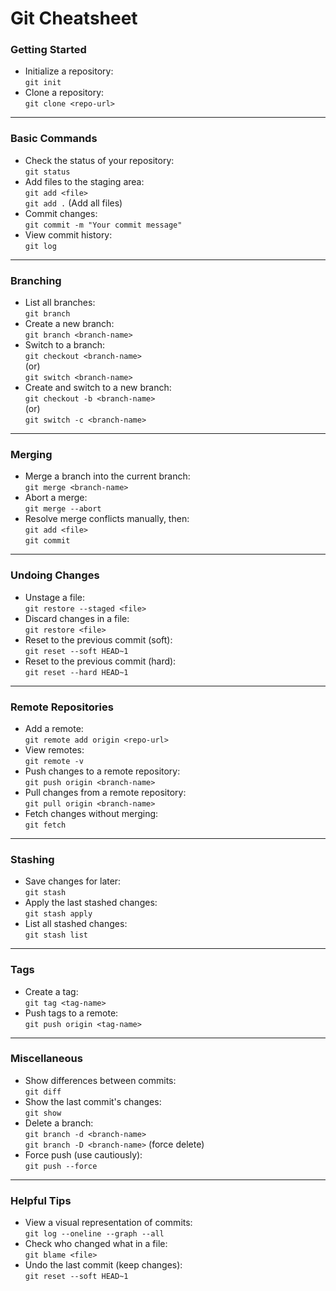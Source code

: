 # Git Cheatsheet

### Getting Started

- Initialize a repository:  
  `git init`
- Clone a repository:  
  `git clone <repo-url>`

---

### Basic Commands

- Check the status of your repository:  
  `git status`
- Add files to the staging area:  
  `git add <file>`  
  `git add .` (Add all files)
- Commit changes:  
  `git commit -m "Your commit message"`
- View commit history:  
  `git log`

---

### Branching

- List all branches:  
  `git branch`
- Create a new branch:  
  `git branch <branch-name>`
- Switch to a branch:  
  `git checkout <branch-name>`  
  (or)  
  `git switch <branch-name>`
- Create and switch to a new branch:  
  `git checkout -b <branch-name>`  
  (or)  
  `git switch -c <branch-name>`

---

### Merging

- Merge a branch into the current branch:  
  `git merge <branch-name>`
- Abort a merge:  
  `git merge --abort`
- Resolve merge conflicts manually, then:  
  `git add <file>`  
  `git commit`

---

### Undoing Changes

- Unstage a file:  
  `git restore --staged <file>`
- Discard changes in a file:  
  `git restore <file>`
- Reset to the previous commit (soft):  
  `git reset --soft HEAD~1`
- Reset to the previous commit (hard):  
  `git reset --hard HEAD~1`

---

### Remote Repositories

- Add a remote:  
  `git remote add origin <repo-url>`
- View remotes:  
  `git remote -v`
- Push changes to a remote repository:  
  `git push origin <branch-name>`
- Pull changes from a remote repository:  
  `git pull origin <branch-name>`
- Fetch changes without merging:  
  `git fetch`

---

### Stashing

- Save changes for later:  
  `git stash`
- Apply the last stashed changes:  
  `git stash apply`
- List all stashed changes:  
  `git stash list`

---

### Tags

- Create a tag:  
  `git tag <tag-name>`
- Push tags to a remote:  
  `git push origin <tag-name>`

---

### Miscellaneous

- Show differences between commits:  
  `git diff`
- Show the last commit's changes:  
  `git show`
- Delete a branch:  
  `git branch -d <branch-name>`  
  `git branch -D <branch-name>` (force delete)
- Force push (use cautiously):  
  `git push --force`

---

### Helpful Tips

- View a visual representation of commits:  
  `git log --oneline --graph --all`
- Check who changed what in a file:  
  `git blame <file>`
- Undo the last commit (keep changes):  
  `git reset --soft HEAD~1`
